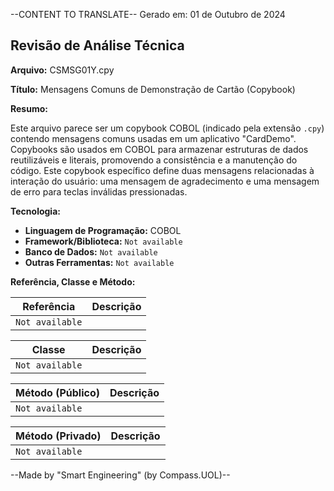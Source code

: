 --CONTENT TO TRANSLATE--
Gerado em: 01 de Outubro de 2024

## Revisão de Análise Técnica

**Arquivo:**  CSMSG01Y.cpy

**Título:**  Mensagens Comuns de Demonstração de Cartão (Copybook)

**Resumo:** 

Este arquivo parece ser um copybook COBOL (indicado pela extensão `.cpy`) contendo mensagens comuns usadas em um aplicativo "CardDemo". Copybooks são usados em COBOL para armazenar estruturas de dados reutilizáveis e literais, promovendo a consistência e a manutenção do código. Este copybook específico define duas mensagens relacionadas à interação do usuário: uma mensagem de agradecimento e uma mensagem de erro para teclas inválidas pressionadas.

**Tecnologia:**

* **Linguagem de Programação:** COBOL
* **Framework/Biblioteca:** `Not available`
* **Banco de Dados:** `Not available`
* **Outras Ferramentas:** `Not available`

**Referência, Classe e Método:**

| Referência | Descrição |
|---|---|
| `Not available` |  |

| Classe | Descrição |
|---|---|
| `Not available` |  |

| Método (Público) | Descrição |
|---|---|
| `Not available` |  |

| Método (Privado) | Descrição |
|---|---|
| `Not available` |  |

--Made by "Smart Engineering" (by Compass.UOL)--